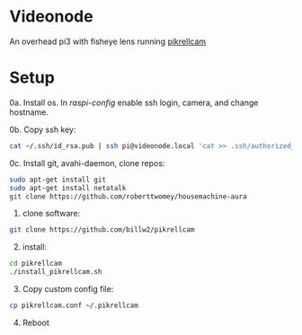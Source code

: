 # Videonode

An overhead pi3 with fisheye lens running [pikrellcam](https://github.com/billw2/pikrellcam)

# Setup

0a. Install os. In _raspi-config_ enable ssh login, camera, and change hostname. 

0b. Copy ssh key:
```bash
cat ~/.ssh/id_rsa.pub | ssh pi@videonode.local 'cat >> .ssh/authorized_keys'
```

0c. Install git, avahi-daemon, clone repos:
```bash
sudo apt-get install git
sudo apt-get install netatalk
git clone https://github.com/roberttwomey/housemachine-aura
```

1. clone software: 
```bash
git clone https://github.com/billw2/pikrellcam
```

2. install:
```sh
cd pikrellcam
./install_pikrellcam.sh
```

3. Copy custom config file:
```bash
cp pikrellcam.conf ~/.pikrellcam
```

4. Reboot
